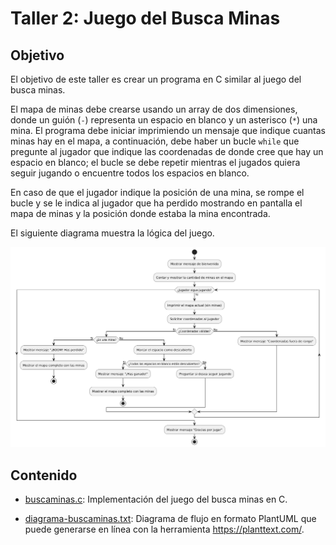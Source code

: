 # Taller 2: Juego del Busca Minas

## Objetivo

El objetivo de este taller es crear un programa en C similar al juego del busca minas.

El mapa de minas debe crearse usando un array de dos dimensiones, donde un guión (`-`) representa un espacio en blanco y un asterisco (`*`) una mina. El programa debe iniciar imprimiendo un mensaje que indique cuantas minas hay en el mapa, a continuación, debe haber un bucle `while` que pregunte al jugador que indique las coordenadas de donde cree que hay un espacio en blanco; el bucle se debe repetir mientras el jugados quiera seguir jugando o encuentre todos los espacios en blanco.

En caso de que el jugador indique la posición de una mina, se rompe el bucle y se le indica al jugador que ha perdido mostrando en pantalla el mapa de minas y la posición donde estaba la mina encontrada.

El siguiente diagrama muestra la lógica del juego.

![Diagrama de flujo del juego busca minas](assets/diagrama-buscaminas.png)

## Contenido

* [buscaminas.c](code/buscaminas.c): Implementación del juego del busca minas en C.

* [diagrama-buscaminas.txt](code/diagrama-buscaminas.txt): Diagrama de flujo en formato PlantUML que puede generarse en línea con la herramienta <https://planttext.com/>.
